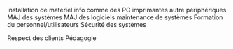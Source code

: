 
installation de matériel info comme des PC imprimantes autre périphériques
MAJ des systèmes
MAJ des logiciels maintenance de systèmes
Formation du personnel/utilisateurs
Sécurité des systèmes

Respect des clients
Pédagogie
